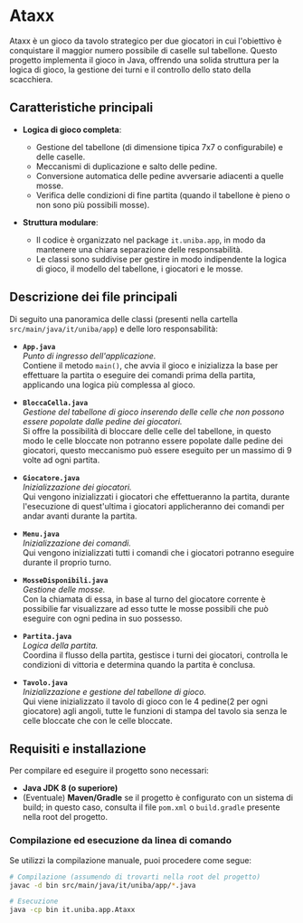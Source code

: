 # Ataxx

Ataxx è un gioco da tavolo strategico per due giocatori in cui l'obiettivo è conquistare il maggior numero possibile di caselle sul tabellone. Questo progetto implementa il gioco in Java, offrendo una solida struttura per la logica di gioco, la gestione dei turni e il controllo dello stato della scacchiera.

## Caratteristiche principali

- **Logica di gioco completa**:  
  - Gestione del tabellone (di dimensione tipica 7x7 o configurabile) e delle caselle.
  - Meccanismi di duplicazione e salto delle pedine.
  - Conversione automatica delle pedine avversarie adiacenti a quelle mosse.
  - Verifica delle condizioni di fine partita (quando il tabellone è pieno o non sono più possibili mosse).

- **Struttura modulare**:  
  - Il codice è organizzato nel package `it.uniba.app`, in modo da mantenere una chiara separazione delle responsabilità.
  - Le classi sono suddivise per gestire in modo indipendente la logica di gioco, il modello del tabellone, i giocatori e le mosse.

## Descrizione dei file principali

Di seguito una panoramica delle classi (presenti nella cartella `src/main/java/it/uniba/app`) e delle loro responsabilità:

- **`App.java`**  
  *Punto di ingresso dell'applicazione.*  
  Contiene il metodo `main()`, che avvia il gioco e inizializza la base per effettuare la partita o eseguire dei comandi prima della partita, applicando una logica più complessa al gioco.

- **`BloccaCella.java`**  
  *Gestione del tabellone di gioco inserendo delle celle che non possono essere popolate dalle pedine dei giocatori.*  
  Si offre la possibilità di bloccare delle celle del tabellone, in questo modo le celle bloccate non potranno essere popolate dalle pedine dei giocatori, questo meccanismo può essere eseguito per un massimo di 9 volte ad ogni partita.

- **`Giocatore.java`**  
  *Inizializzazione dei giocatori.*  
  Qui vengono inizializzati i giocatori che effettueranno la partita, durante l'esecuzione di quest'ultima i giocatori applicheranno dei comandi per andar avanti durante la partita.

- **`Menu.java`**  
  *Inizializzazione dei comandi.*  
  Qui vengono inizializzati tutti i comandi che i giocatori potranno eseguire durante il proprio turno.

- **`MosseDisponibili.java`**  
  *Gestione delle mosse.*  
  Con la chiamata di essa, in base al turno del giocatore corrente è possibilie far visualizzare ad esso tutte le mosse possibili che può eseguire con ogni pedina in suo possesso.

- **`Partita.java`**  
  *Logica della partita.*  
  Coordina il flusso della partita, gestisce i turni dei giocatori, controlla le condizioni di vittoria e determina quando la partita è conclusa.

- **`Tavolo.java`**  
  *Inizializzazione e gestione del tabellone di gioco.*  
  Qui viene inizializzato il tavolo di gioco con le 4 pedine(2 per ogni giocatore) agli angoli, tutte le funzioni di stampa del tavolo sia senza le celle bloccate che con le celle bloccate.

## Requisiti e installazione

Per compilare ed eseguire il progetto sono necessari:
- **Java JDK 8 (o superiore)**
- (Eventuale) **Maven/Gradle** se il progetto è configurato con un sistema di build; in questo caso, consulta il file `pom.xml` o `build.gradle` presente nella root del progetto.

### Compilazione ed esecuzione da linea di comando

Se utilizzi la compilazione manuale, puoi procedere come segue:
  
```bash
# Compilazione (assumendo di trovarti nella root del progetto)
javac -d bin src/main/java/it/uniba/app/*.java

# Esecuzione
java -cp bin it.uniba.app.Ataxx
